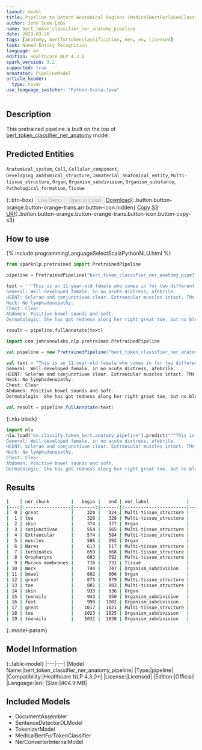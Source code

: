 ```yaml
---
layout: model
title: Pipeline to Detect Anatomical Regions (MedicalBertForTokenClassifier)
author: John Snow Labs
name: bert_token_classifier_ner_anatomy_pipeline
date: 2023-03-20
tags: [anatomy, bertfortokenclassification, ner, en, licensed]
task: Named Entity Recognition
language: en
edition: Healthcare NLP 4.3.0
spark_version: 3.2
supported: true
annotator: PipelineModel
article_header:
  type: cover
use_language_switcher: "Python-Scala-Java"
---
```


## Description

This pretrained pipeline is built on the top of [bert_token_classifier_ner_anatomy](https://nlp.johnsnowlabs.com/2022/01/06/bert_token_classifier_ner_anatomy_en.html) model.

## Predicted Entities

`Anatomical_system`, `Cell`, `Cellular_component`, `Developing_anatomical_structure`, `Immaterial_anatomical_entity`, `Multi-tissue_structure`, `Organ`, `Organism_subdivision`, `Organism_substance`, `Pathological_formation`, `Tissue`




{:.btn-box}
<button class="button button-orange" disabled>Live Demo</button>
<button class="button button-orange" disabled>Open in Colab</button>
[Download](https://s3.amazonaws.com/auxdata.johnsnowlabs.com/clinical/models/bert_token_classifier_ner_anatomy_pipeline_en_4.3.0_3.2_1679306174114.zip){:.button.button-orange.button-orange-trans.arr.button-icon.hidden}
[Copy S3 URI](s3://auxdata.johnsnowlabs.com/clinical/models/bert_token_classifier_ner_anatomy_pipeline_en_4.3.0_3.2_1679306174114.zip){:.button.button-orange.button-orange-trans.button-icon.button-copy-s3}

## How to use



<div class="tabs-box" markdown="1">
{% include programmingLanguageSelectScalaPythonNLU.html %}

```python
from sparknlp.pretrained import PretrainedPipeline

pipeline = PretrainedPipeline("bert_token_classifier_ner_anatomy_pipeline", "en", "clinical/models")

text = '''This is an 11-year-old female who comes in for two different things. 1. She was seen by the allergist. No allergies present, so she stopped her Allegra, but she is still real congested and does a lot of snorting. They do not notice a lot of snoring at night though, but she seems to be always like that. 2. On her right great toe, she has got some redness and erythema. Her skin is kind of peeling a little bit, but it has been like that for about a week and a half now.
General: Well-developed female, in no acute distress, afebrile.
HEENT: Sclerae and conjunctivae clear. Extraocular muscles intact. TMs clear. Nares patent. A little bit of swelling of the turbinates on the left. Oropharynx is essentially clear. Mucous membranes are moist.
Neck: No lymphadenopathy.
Chest: Clear.
Abdomen: Positive bowel sounds and soft.
Dermatologic: She has got redness along her right great toe, but no bleeding or oozing. Some dryness of her skin. Her toenails themselves are very short and even on her left foot and her left great toe the toenails are very short.'''

result = pipeline.fullAnnotate(text)
```
```scala
import com.johnsnowlabs.nlp.pretrained.PretrainedPipeline

val pipeline = new PretrainedPipeline("bert_token_classifier_ner_anatomy_pipeline", "en", "clinical/models")

val text = "This is an 11-year-old female who comes in for two different things. 1. She was seen by the allergist. No allergies present, so she stopped her Allegra, but she is still real congested and does a lot of snorting. They do not notice a lot of snoring at night though, but she seems to be always like that. 2. On her right great toe, she has got some redness and erythema. Her skin is kind of peeling a little bit, but it has been like that for about a week and a half now.
General: Well-developed female, in no acute distress, afebrile.
HEENT: Sclerae and conjunctivae clear. Extraocular muscles intact. TMs clear. Nares patent. A little bit of swelling of the turbinates on the left. Oropharynx is essentially clear. Mucous membranes are moist.
Neck: No lymphadenopathy.
Chest: Clear.
Abdomen: Positive bowel sounds and soft.
Dermatologic: She has got redness along her right great toe, but no bleeding or oozing. Some dryness of her skin. Her toenails themselves are very short and even on her left foot and her left great toe the toenails are very short."

val result = pipeline.fullAnnotate(text)
```


{:.nlu-block}
```python
import nlu
nlu.load("en.classify.token_bert.anatomy_pipeline").predict("""This is an 11-year-old female who comes in for two different things. 1. She was seen by the allergist. No allergies present, so she stopped her Allegra, but she is still real congested and does a lot of snorting. They do not notice a lot of snoring at night though, but she seems to be always like that. 2. On her right great toe, she has got some redness and erythema. Her skin is kind of peeling a little bit, but it has been like that for about a week and a half now.
General: Well-developed female, in no acute distress, afebrile.
HEENT: Sclerae and conjunctivae clear. Extraocular muscles intact. TMs clear. Nares patent. A little bit of swelling of the turbinates on the left. Oropharynx is essentially clear. Mucous membranes are moist.
Neck: No lymphadenopathy.
Chest: Clear.
Abdomen: Positive bowel sounds and soft.
Dermatologic: She has got redness along her right great toe, but no bleeding or oozing. Some dryness of her skin. Her toenails themselves are very short and even on her left foot and her left great toe the toenails are very short.""")
```

</div>

## Results

```bash
|    | ner_chunk        |   begin |   end | ner_label              |   confidence |
|---:|:-----------------|--------:|------:|:-----------------------|-------------:|
|  0 | great            |     320 |   324 | Multi-tissue_structure |     0.693343 |
|  1 | toe              |     326 |   328 | Multi-tissue_structure |     0.378996 |
|  2 | skin             |     374 |   377 | Organ                  |     0.946453 |
|  3 | conjunctivae     |     554 |   565 | Multi-tissue_structure |     0.929193 |
|  4 | Extraocular      |     574 |   584 | Multi-tissue_structure |     0.858331 |
|  5 | muscles          |     586 |   592 | Organ                  |     0.670788 |
|  6 | Nares            |     613 |   617 | Multi-tissue_structure |     0.573931 |
|  7 | turbinates       |     659 |   668 | Multi-tissue_structure |     0.947797 |
|  8 | Oropharynx       |     683 |   692 | Multi-tissue_structure |     0.458301 |
|  9 | Mucous membranes |     716 |   731 | Tissue                 |     0.811466 |
| 10 | Neck             |     744 |   747 | Organism_subdivision   |     0.879527 |
| 11 | bowel            |     802 |   806 | Organ                  |     0.919502 |
| 12 | great            |     875 |   879 | Multi-tissue_structure |     0.701514 |
| 13 | toe              |     881 |   883 | Multi-tissue_structure |     0.264513 |
| 14 | skin             |     933 |   936 | Organ                  |     0.925361 |
| 15 | toenails         |     943 |   950 | Organism_subdivision   |     0.674937 |
| 16 | foot             |     999 |  1002 | Organism_subdivision   |     0.544587 |
| 17 | great            |    1017 |  1021 | Multi-tissue_structure |     0.818323 |
| 18 | toe              |    1023 |  1025 | Organism_subdivision   |     0.341098 |
| 19 | toenails         |    1031 |  1038 | Organism_subdivision   |     0.75016  |
```

{:.model-param}
## Model Information

{:.table-model}
|---|---|
|Model Name:|bert_token_classifier_ner_anatomy_pipeline|
|Type:|pipeline|
|Compatibility:|Healthcare NLP 4.3.0+|
|License:|Licensed|
|Edition:|Official|
|Language:|en|
|Size:|404.9 MB|

## Included Models

- DocumentAssembler
- SentenceDetectorDLModel
- TokenizerModel
- MedicalBertForTokenClassifier
- NerConverterInternalModel
